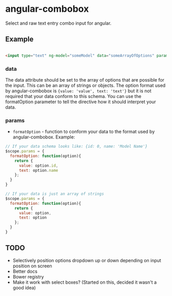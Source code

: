 angular-combobox
================

Select and raw text entry combo input for angular.

## Example

```html

<input type="text" ng-model="someModel" data="someArrayOfOptions" params="params">
```

### data

The data attribute should be set to the array of options that are possible for the input. This can be an array of strings or objects. The option format used by angular-combobox is `{value: 'value', text: 'text'}` but it is not required that your data conform to this schema. You can use the formatOption parameter to tell the directive how it should interpret your data.

### params

* `formatOption` - function to conform your data to the format used by angular-combobox. Example:
```javascript
// If your data schema looks like: {id: 0, name: 'Model Name'}
$scope.params = {
  formatOption: function(option){
    return {
      value: option.id,
      text: option.name
    };
  }
}

// If your data is just an array of strings
$scope.params = {
  formatOption: function(option){
    return {
      value: option,
      text: option
    };
  }
}
```

## TODO

* Selectively position options dropdown up or down depending on input position on screen
* Better docs
* Bower registry
* Make it work with select boxes? (Started on this, decided it wasn't a good idea)
